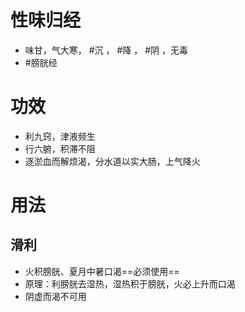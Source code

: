 # 性味归经
- 味甘，气大寒， #沉 ， #降 ， #阴 ，无毒
-  #膀胱经 
# 功效
- 利九窍，津液频生
- 行六腑，积滞不阻
- 逐淤血而解烦渴，分水道以实大肠，上气降火
# 用法
## 滑利
- 火积膀胱、夏月中暑口渴==必须使用==
- 原理：利膀胱去湿热，湿热积于膀胱，火必上升而口渴
- 阴虚而渴不可用